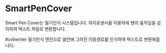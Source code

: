 SmartPenCover
=============
Smart Pen Cover는 필기인식 시스템입니다. 자이로센서를 이용하에 펜의 움직임을 감지하여 텍스트 파일로 변환합니다.

#cellwirter 
필기인식 엔진으로 셀안에 그려진 이동경로를 인식하여 텍스트로 변환해줍니다. 


